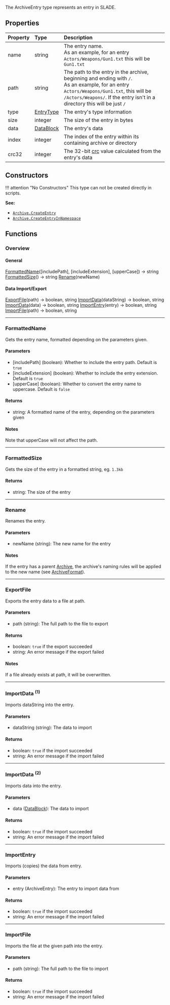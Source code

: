The <type>ArchiveEntry</type> type represents an entry in SLADE.

## Properties

| Property | Type | Description |
|:---------|:-----|:------------|
<prop class="ro">name</prop> | <type>string</type> | The entry name.<br/>As an example, for an entry `Actors/Weapons/Gun1.txt` this will be `Gun1.txt`
<prop class="ro">path</prop> | <type>string</type> | The path to the entry in the archive, beginning and ending with `/`.<br/>As an example, for an entry `Actors/Weapons/Gun1.txt`, this will be `/Actors/Weapons/`. If the entry isn't in a directory this will be just `/`
<prop class="ro">type</prop> | <type>[EntryType](EntryType.md)</type> | The entry's type information
<prop class="ro">size</prop> | <type>integer</type> | The size of the entry in bytes
<prop class="ro">data</prop> | <type>[DataBlock](../DataBlock.md)</type> | The entry's data
<prop class="ro">index</prop> | <type>integer</type> | The index of the entry within its containing archive or directory
<prop class="ro">crc32</prop> | <type>integer</type> | The 32-bit [crc](https://en.wikipedia.org/wiki/Cyclic_redundancy_check) value calculated from the entry's data

## Constructors

!!! attention "No Constructors"
    This type can not be created directly in scripts.

**See:**

* <code>[Archive.CreateEntry](Archive.md#createentry)</code>
* <code>[Archive.CreateEntryInNamespace](Archive.md#createentryinnamespace)</code>

## Functions

### Overview

#### General

<fdef>[FormattedName](#formattedname)(<arg>[includePath]</arg>, <arg>[includeExtension]</arg>, <arg>[upperCase]</arg>) -> <type>string</type></fdef>
<fdef>[FormattedSize](#formattedsize)() -> <type>string</type></fdef>
<fdef>[Rename](#rename)(<arg>newName</arg>)</fdef>

#### Data Import/Export

<fdef>[ExportFile](#exportfile)(<arg>path</arg>) -> <type>boolean</type>, <type>string</type></fdef>
<fdef>[ImportData](#importdata-1)(<arg>dataString</arg>) -> <type>boolean</type>, <type>string</type></fdef>
<fdef>[ImportData](#importdata-2)(<arg>data</arg>) -> <type>boolean</type>, <type>string</type></fdef>
<fdef>[ImportEntry](#importentry)(<arg>entry</arg>) -> <type>boolean</type>, <type>string</type></fdef>
<fdef>[ImportFile](#importfile)(<arg>path</arg>) -> <type>boolean</type>, <type>string</type></fdef>

---
### FormattedName

Gets the entry name, formatted depending on the parameters given.

#### Parameters

* <arg>[includePath]</arg> (<type>boolean</type>): Whether to include the entry path. Default is `true`
* <arg>[includeExtension]</arg> (<type>boolean</type>): Whether to include the entry extension. Default is `true`
* <arg>[upperCase]</arg> (<type>boolean</type>): Whether to convert the entry name to uppercase. Default is `false`

#### Returns

* <type>string</type>: A formatted name of the entry, depending on the parameters given

#### Notes

Note that <arg>upperCase</arg> will not affect the path.

---
### FormattedSize

Gets the size of the entry in a formatted string, eg. `1.3kb`

#### Returns

* <type>string</type>: The size of the entry

---
### Rename

Renames the entry.

#### Parameters

* <arg>newName</arg> (<type>string</type>): The new name for the entry

#### Notes

If the entry has a <prop>parent</prop> <type>[Archive](Archive.md)</type>, the archive's naming rules will be applied to the new name (see [ArchiveFormat](ArchiveFormat.md)).

---
### ExportFile

Exports the entry data to a file at <arg>path</arg>.

#### Parameters

* <arg>path</arg> (<type>string</type>): The full path to the file to export

#### Returns

* <type>boolean</type>: `true` if the export succeeded
* <type>string</type>: An error message if the export failed

#### Notes

If a file already exists at <arg>path</arg>, it will be overwritten.

---
### ImportData <sup>(1)</sup>

Imports <arg>dataString</arg> into the entry.

#### Parameters

* <arg>dataString</arg> (<type>string</type>): The data to import

#### Returns

* <type>boolean</type>: `true` if the import succeeded
* <type>string</type>: An error message if the import failed

---
### ImportData <sup>(2)</sup>

Imports <arg>data</arg> into the entry.

#### Parameters

* <arg>data</arg> (<type>[DataBlock](../DataBlock.md)</type>): The data to import

#### Returns

* <type>boolean</type>: `true` if the import succeeded
* <type>string</type>: An error message if the import failed

---
### ImportEntry

Imports (copies) the data from <arg>entry</arg>.

#### Parameters

* <arg>entry</arg> (<type>ArchiveEntry</type>): The entry to import data from

#### Returns

* <type>boolean</type>: `true` if the import succeeded
* <type>string</type>: An error message if the import failed

---
### ImportFile

Imports the file at the given <arg>path</arg> into the entry.

#### Parameters

* <arg>path</arg> (<type>string</type>): The full path to the file to import

#### Returns

* <type>boolean</type>: `true` if the import succeeded
* <type>string</type>: An error message if the import failed
